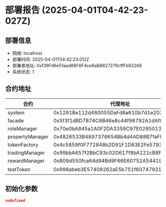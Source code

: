 # 部署报告 (2025-04-01T04-42-23-027Z)

## 部署信息
- 网络: localhost
- 部署时间: 2025-04-01T04:42:23.012Z
- 部署者地址: 0xf39Fd6e51aad88F6F4ce6aB8827279cffFb92266
- 系统状态: 1

## 合约地址

| 合约 | 代理地址 | 实现地址 |
|------|----------|----------|
| system | 0x1291Be112d480055DaFd8a610b7d1e203891C274 | 0x959922bE3CAee4b8Cd9a407cc3ac1C251C2007B1 |
| facade | 0x5f3f1dBD7B74C6B46e8c44f98792A1dAf8d69154 | 0x68B1D87F95878fE05B998F19b66F4baba5De1aed |
| roleManager | 0x70e0bA845a1A0F2DA3359C97E0285013525FFC49 | 0xe7f1725E7734CE288F8367e1Bb143E90bb3F0512 |
| propertyManager | 0x4826533B4897376654Bb4d4AD88B7faFD0C98528 | 0xCf7Ed3AccA5a467e9e704C703E8D87F634fB0Fc9 |
| tokenFactory | 0x4c5859f0F772848b2D91F1D83E2Fe57935348029 | 0x9A676e781A523b5d0C0e43731313A708CB607508 |
| tradingManager | 0x99bbA657f2BbC93c02D617f8bA121cB8Fc104Acf | 0x5FC8d32690cc91D4c39d9d3abcBD16989F875707 |
| rewardManager | 0x809d550fca64d94Bd9F66E60752A544199cfAC3D | 0xA51c1fc2f0D1a1b8494Ed1FE312d7C3a78Ed91C0 |
| testToken | 0x998abeb3E57409262aE5b751f60747921B33613E | 非代理合约 |

## 初始化参数

```json
undefined
```
